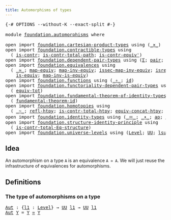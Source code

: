 ```yaml
---
title: Automorphisms of types
---
```


<pre class="Agda"><a id="48" class="Symbol">{-#</a> <a id="52" class="Keyword">OPTIONS</a> <a id="60" class="Pragma">--without-K</a> <a id="72" class="Pragma">--exact-split</a> <a id="86" class="Symbol">#-}</a>

<a id="91" class="Keyword">module</a> <a id="98" href="foundation.automorphisms.html" class="Module">foundation.automorphisms</a> <a id="123" class="Keyword">where</a>

<a id="130" class="Keyword">open</a> <a id="135" class="Keyword">import</a> <a id="142" href="foundation.cartesian-product-types.html" class="Module">foundation.cartesian-product-types</a> <a id="177" class="Keyword">using</a> <a id="183" class="Symbol">(</a><a id="184" href="foundation-core.cartesian-product-types.html#590" class="Function Operator">_×_</a><a id="187" class="Symbol">)</a>
<a id="189" class="Keyword">open</a> <a id="194" class="Keyword">import</a> <a id="201" href="foundation.contractible-types.html" class="Module">foundation.contractible-types</a> <a id="231" class="Keyword">using</a>
  <a id="239" class="Symbol">(</a> <a id="241" href="foundation-core.contractible-types.html#1006" class="Function">is-contr</a><a id="249" class="Symbol">;</a> <a id="251" href="foundation-core.contractible-types.html#2046" class="Function">is-contr-total-path</a><a id="270" class="Symbol">;</a> <a id="272" href="foundation-core.contractible-types.html#3813" class="Function">is-contr-equiv&#39;</a><a id="287" class="Symbol">)</a>
<a id="289" class="Keyword">open</a> <a id="294" class="Keyword">import</a> <a id="301" href="foundation.dependent-pair-types.html" class="Module">foundation.dependent-pair-types</a> <a id="333" class="Keyword">using</a> <a id="339" class="Symbol">(</a><a id="340" href="foundation-core.dependent-pair-types.html#515" class="Record">Σ</a><a id="341" class="Symbol">;</a> <a id="343" href="foundation-core.dependent-pair-types.html#588" class="InductiveConstructor">pair</a><a id="347" class="Symbol">;</a> <a id="349" href="foundation-core.dependent-pair-types.html#605" class="Field">pr1</a><a id="352" class="Symbol">;</a> <a id="354" href="foundation-core.dependent-pair-types.html#617" class="Field">pr2</a><a id="357" class="Symbol">)</a>
<a id="359" class="Keyword">open</a> <a id="364" class="Keyword">import</a> <a id="371" href="foundation.equivalences.html" class="Module">foundation.equivalences</a> <a id="395" class="Keyword">using</a>
  <a id="403" class="Symbol">(</a> <a id="405" href="foundation-core.equivalences.html#1621" class="Function Operator">_≃_</a><a id="408" class="Symbol">;</a> <a id="410" href="foundation-core.equivalences.html#1821" class="Function">map-equiv</a><a id="419" class="Symbol">;</a> <a id="421" href="foundation-core.equivalences.html#5036" class="Function">map-inv-equiv</a><a id="434" class="Symbol">;</a> <a id="436" href="foundation-core.equivalences.html#5119" class="Function">issec-map-inv-equiv</a><a id="455" class="Symbol">;</a> <a id="457" href="foundation-core.equivalences.html#5251" class="Function">isretr-map-inv-equiv</a><a id="477" class="Symbol">;</a>
    <a id="483" href="foundation-core.equivalences.html#1556" class="Function">is-equiv</a><a id="491" class="Symbol">;</a> <a id="493" href="foundation-core.equivalences.html#4187" class="Function">map-inv-is-equiv</a><a id="509" class="Symbol">)</a>
<a id="511" class="Keyword">open</a> <a id="516" class="Keyword">import</a> <a id="523" href="foundation.functions.html" class="Module">foundation.functions</a> <a id="544" class="Keyword">using</a> <a id="550" class="Symbol">(</a><a id="551" href="foundation-core.functions.html#420" class="Function Operator">_∘_</a><a id="554" class="Symbol">;</a> <a id="556" href="foundation-core.functions.html#322" class="Function">id</a><a id="558" class="Symbol">)</a>
<a id="560" class="Keyword">open</a> <a id="565" class="Keyword">import</a> <a id="572" href="foundation.functoriality-dependent-pair-types.html" class="Module">foundation.functoriality-dependent-pair-types</a> <a id="618" class="Keyword">using</a>
  <a id="626" class="Symbol">(</a> <a id="628" href="foundation-core.functoriality-dependent-pair-types.html#6817" class="Function">equiv-tot</a><a id="637" class="Symbol">)</a>
<a id="639" class="Keyword">open</a> <a id="644" class="Keyword">import</a> <a id="651" href="foundation.fundamental-theorem-of-identity-types.html" class="Module">foundation.fundamental-theorem-of-identity-types</a> <a id="700" class="Keyword">using</a>
  <a id="708" class="Symbol">(</a> <a id="710" href="foundation-core.fundamental-theorem-of-identity-types.html#1904" class="Function">fundamental-theorem-id</a><a id="732" class="Symbol">)</a>
<a id="734" class="Keyword">open</a> <a id="739" class="Keyword">import</a> <a id="746" href="foundation.homotopies.html" class="Module">foundation.homotopies</a> <a id="768" class="Keyword">using</a>
  <a id="776" class="Symbol">(</a> <a id="778" href="foundation-core.homotopies.html#627" class="Function Operator">_~_</a><a id="781" class="Symbol">;</a> <a id="783" href="foundation-core.homotopies.html#741" class="Function">refl-htpy</a><a id="792" class="Symbol">;</a> <a id="794" href="foundation.homotopies.html#3155" class="Function">is-contr-total-htpy</a><a id="813" class="Symbol">;</a> <a id="815" href="foundation.homotopies.html#6187" class="Function">equiv-concat-htpy</a><a id="832" class="Symbol">;</a> <a id="834" href="foundation-core.homotopies.html#2584" class="Function">right-unit-htpy</a><a id="849" class="Symbol">)</a>
<a id="851" class="Keyword">open</a> <a id="856" class="Keyword">import</a> <a id="863" href="foundation.identity-types.html" class="Module">foundation.identity-types</a> <a id="889" class="Keyword">using</a> <a id="895" class="Symbol">(</a><a id="896" href="foundation-core.identity-types.html#1865" class="Function Operator">_＝_</a><a id="899" class="Symbol">;</a> <a id="901" href="foundation-core.identity-types.html#2425" class="Function Operator">_∙_</a><a id="904" class="Symbol">;</a> <a id="906" href="foundation-core.identity-types.html#4003" class="Function">ap</a><a id="908" class="Symbol">;</a> <a id="910" href="foundation-core.identity-types.html#1820" class="InductiveConstructor">refl</a><a id="914" class="Symbol">;</a> <a id="916" href="foundation-core.identity-types.html#3074" class="Function">right-unit</a><a id="926" class="Symbol">)</a>
<a id="928" class="Keyword">open</a> <a id="933" class="Keyword">import</a> <a id="940" href="foundation.structure-identity-principle.html" class="Module">foundation.structure-identity-principle</a> <a id="980" class="Keyword">using</a>
  <a id="988" class="Symbol">(</a> <a id="990" href="foundation.structure-identity-principle.html#1355" class="Function">is-contr-total-Eq-structure</a><a id="1017" class="Symbol">)</a>
<a id="1019" class="Keyword">open</a> <a id="1024" class="Keyword">import</a> <a id="1031" href="foundation.universe-levels.html" class="Module">foundation.universe-levels</a> <a id="1058" class="Keyword">using</a> <a id="1064" class="Symbol">(</a><a id="1065" href="Agda.Primitive.html#597" class="Postulate">Level</a><a id="1070" class="Symbol">;</a> <a id="1072" href="foundation-core.universe-levels.html#235" class="Primitive">UU</a><a id="1074" class="Symbol">;</a> <a id="1076" href="Agda.Primitive.html#780" class="Primitive">lsuc</a><a id="1080" class="Symbol">;</a> <a id="1082" href="Agda.Primitive.html#810" class="Primitive Operator">_⊔_</a><a id="1085" class="Symbol">)</a>
</pre>
## Idea

An automorphism on a type `A` is an equivalence `A ≃ A`. We will just reuse the infrastructure of equivalences for automorphisms.

## Definitions

### The type of automorphisms on a type

<pre class="Agda"><a id="Aut"></a><a id="1297" href="foundation.automorphisms.html#1297" class="Function">Aut</a> <a id="1301" class="Symbol">:</a> <a id="1303" class="Symbol">{</a><a id="1304" href="foundation.automorphisms.html#1304" class="Bound">l1</a> <a id="1307" class="Symbol">:</a> <a id="1309" href="Agda.Primitive.html#597" class="Postulate">Level</a><a id="1314" class="Symbol">}</a> <a id="1316" class="Symbol">→</a> <a id="1318" href="foundation-core.universe-levels.html#235" class="Primitive">UU</a> <a id="1321" href="foundation.automorphisms.html#1304" class="Bound">l1</a> <a id="1324" class="Symbol">→</a> <a id="1326" href="foundation-core.universe-levels.html#235" class="Primitive">UU</a> <a id="1329" href="foundation.automorphisms.html#1304" class="Bound">l1</a>
<a id="1332" href="foundation.automorphisms.html#1297" class="Function">Aut</a> <a id="1336" href="foundation.automorphisms.html#1336" class="Bound">Y</a> <a id="1338" class="Symbol">=</a> <a id="1340" href="foundation.automorphisms.html#1336" class="Bound">Y</a> <a id="1342" href="foundation-core.equivalences.html#1621" class="Function Operator">≃</a> <a id="1344" href="foundation.automorphisms.html#1336" class="Bound">Y</a>
</pre>